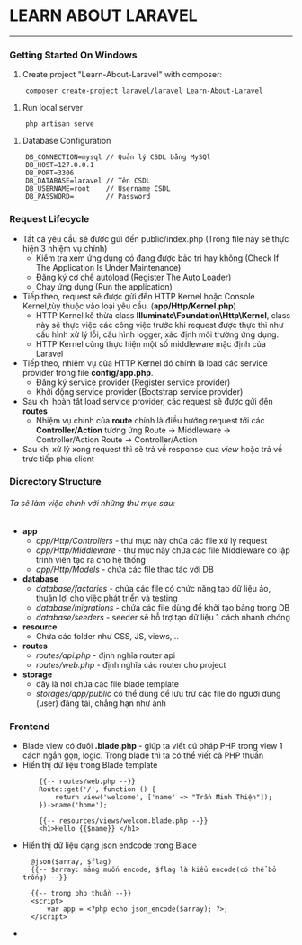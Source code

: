 # LEARN ABOUT LARAVEL
---
### Getting Started On Windows
1. Create project "Learn-About-Laravel" with composer:
```
    composer create-project laravel/laravel Learn-About-Laravel
```
1. Run local server
```
    php artisan serve
```

1. Database Configuration
```
    DB_CONNECTION=mysql // Quản lý CSDL bằng MySQl
    DB_HOST=127.0.0.1
    DB_PORT=3306
    DB_DATABASE=laravel // Tên CSDL
    DB_USERNAME=root    // Username CSDL
    DB_PASSWORD=        // Password
```
### Request Lifecycle
- Tất cả yêu cầu sẽ được gửi đến public/index.php (Trong file này sẽ thực hiện 3 nhiệm vụ chính)
  - Kiểm tra xem ứng dụng có đang được bảo trì hay không (Check If The Application Is Under Maintenance)
  - Đăng ký cơ chế autoload (Register The Auto Loader)
  - Chạy ứng dụng (Run the application)
- Tiếp theo, request sẽ được gửi đến HTTP Kernel hoặc Console Kernel,tùy thuộc vào loại yêu cầu. (**app/Http/Kernel.php**)
  - HTTP Kernel kế thừa class **Illuminate\Foundation\Http\Kernel**, class này sẽ thực việc các công việc trước khi request được thực thi như cấu hình xử lý lỗi, cấu hình logger, xác định môi trường ứng dụng.
  - HTTP Kernel cũng thực hiện một số middleware mặc định của Laravel
- Tiếp theo, nhiệm vụ của HTTP Kernel đó chính là load các service provider trong file **config/app.php**.
  - Đăng ký service provider (Register service provider)
  - Khởi động service provider (Bootstrap service provider)
- Sau khi hoàn tất load service provider, các request sẽ được gửi đến **routes**
  - Nhiệm vụ chính của **route** chính là điều hướng request tới các **Controller/Action** tương ứng
    Route -> Middleware -> Controller/Action 
    Route -> Controller/Action
- Sau khi xử lý xong request thì sẽ trả về response qua *view* hoặc trả về trực tiếp phía client
### Dicrectory Structure
###### Ta sẽ làm việc chính với những thư mục sau:
- **app** 
  - *_app/Http/Controllers_* - thư mục này chứa các file xử lý request
  - *_app/Http/Middleware_* - thư mục này chứa các file Middleware do lập trình viên tạo ra cho hệ thống
  - *_app/Http/Models_* - chứa các file thao tác với DB
- **database**
  - *_database/factories_* - chứa các file có chức năng tạo dữ liệu ảo, thuận lợi cho việc phát triển và testing
  - *_database/migrations_* - chứa các file dùng để khởi tạo bảng trong DB
  - *_database/seeders_* - seeder sẽ hỗ trợ tạo dữ liệu 1 cách nhanh chóng 
- **resource**
  - Chứa các folder như CSS, JS, views,...
- **routes**
  - *_routes/api.php_* - định nghĩa router api
  - *_routes/web.php_* - định nghĩa các router cho project
- **storage**
  - đây là nơi chứa các file blade template
  - *_storages/app/public_* có thể dùng để lưu trữ các file do người dùng (user) đăng tải, chẳng hạn như ảnh
### Frontend
- Blade view có đuôi **.blade.php** - giúp ta viết cú pháp PHP trong view 1 cách ngắn gọn, logic. Trong blade thì ta có thể viết cả PHP thuần 
- Hiển thị dữ liệu trong Blade template
    ```laravel
        {{-- routes/web.php --}}
        Route::get('/', function () {
            return view('welcome', ['name' => "Trần Minh Thiện"]);
        })->name('home');

        {{-- resources/views/welcom.blade.php --}}
        <h1>Hello {{$name}} </h1>
    ```
- Hiển thị dữ liệu dạng json endcode trong Blade
  ```laravel
    @json($array, $flag)
    {{-- $array: mảng muốn encode, $flag là kiểu encode(có thể bỏ trống) --}}

    {{-- trong php thuần --}}
    <script>
        var app = <?php echo json_encode($array); ?>;
    </script>
  ```
- 